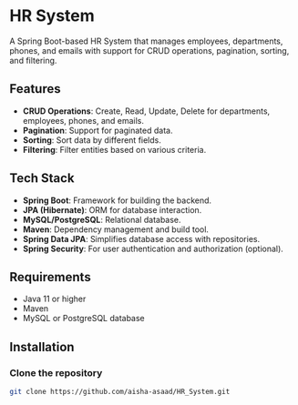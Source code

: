# HR System

A Spring Boot-based HR System that manages employees, departments, phones, and emails with support for CRUD operations, pagination, sorting, and filtering.

## Features
- **CRUD Operations**: Create, Read, Update, Delete for departments, employees, phones, and emails.
- **Pagination**: Support for paginated data.
- **Sorting**: Sort data by different fields.
- **Filtering**: Filter entities based on various criteria.

## Tech Stack
- **Spring Boot**: Framework for building the backend.
- **JPA (Hibernate)**: ORM for database interaction.
- **MySQL/PostgreSQL**: Relational database.
- **Maven**: Dependency management and build tool.
- **Spring Data JPA**: Simplifies database access with repositories.
- **Spring Security**: For user authentication and authorization (optional).

## Requirements
- Java 11 or higher
- Maven
- MySQL or PostgreSQL database

## Installation

### Clone the repository
```bash
git clone https://github.com/aisha-asaad/HR_System.git
